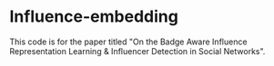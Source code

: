 # Influence-embedding
This code is for the paper titled "On the Badge Aware Influence Representation Learning & Influencer Detection in Social Networks".

